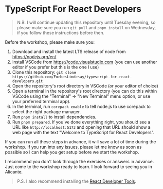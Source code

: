 # TypeScript For React Developers

> N.B. I will continue updating this repository until Tuesday evening, so please make sure you run `git pull` and `pnpm install` on Wednesday, if you follow these instructions before then.

Before the workshop, please make sure you:

1. Download and install the latest LTS release of node from https://nodejs.org/en/
2. Install VSCode from https://code.visualstudio.com (you can use another editor if you prefer but this is the one I use)
3. Clone this repository: `git clone https://github.com/ForbesLindesay/typescript-for-react-developers.git`
4. Open the repository's root directory in VSCode (or your editor of choice)
5. Open a terminal in the repository's root directory (you can do this within VSCode using the "Terminal" -> "New Terminal" menu option, or use your preferred terminal app).
6. In the terminal, run `corepack enable` to tell node.js to use corepack to select the right package manager.
7. Run `pnpm install` to install dependencies.
8. Run `pnpm prepared`. If you've done everything right, you should see a URL like `http://localhost:5173` and opening that URL should show a web page with the text "Welcome to TypeScript for React Developers".

If you can run all these steps in advance, it will save a lot of time during the workshop. If you run into any issues, please let me know as soon as possible so I can help you get setup before we start the workshop.

I recommend you don't look through the exercises or answers in advance. Just come to the workshop ready to learn. I look forward to seeing you in Alicante.

> P.S. I also recommend installing the [React Developer Tools](https://chrome.google.com/webstore/detail/react-developer-tools/fmkadmapgofadopljbjfkapdkoienihi?hl=en).
